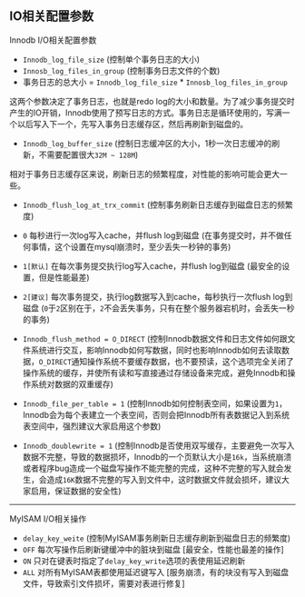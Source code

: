 ## IO相关配置参数

Innodb I/O相关配置参数

* `Innodb_log_file_size` (控制单个事务日志的大小)
* `Innosb_log_files_in_group` (控制事务日志文件的个数)
* 事务日志的总大小 = `Innodb_log_file_size` * `Innosb_log_files_in_group`

这两个参数决定了事务日志，也就是redo log的大小和数量。为了减少事务提交时产生的IO开销，Innodb使用了预写日志的方式。事务日志是循环使用的，写满一个以后写入下一个，先写入事务日志缓存区，然后再刷新到磁盘的。

* `Innodb_log_buffer_size` (控制日志缓冲区的大小，1秒一次日志缓冲的刷新，不需要配置很大`32M ~ 128M`)

相对于事务日志缓存区来说，刷新日志的频繁程度，对性能的影响可能会更大一些。

* `Innodb_flush_log_at_trx_commit` (控制事务刷新日志缓存到磁盘日志的频繁度) 
* `0` 每秒进行一次log写入cache，并flush log到磁盘 (在事务提交时，并不做任何事情，这个设置在mysql崩溃时，至少丢失一秒钟的事务)
* `1[默认]` 在每次事务提交执行log写入cache，并flush log到磁盘 (最安全的设置，但是性能最差)
* `2[建议]` 每次事务提交，执行log数据写入到cache，每秒执行一次flush log到磁盘 (`0`于`2`区别在于，`2`不会丢失事务，只有在整个服务器宕机时，会丢失一秒的事务)

* `Innodb_flush_method = O_DIRECT` (控制Innodb数据文件和日志文件如何跟文件系统进行交互，影响Innodb如何写数据，同时也影响Innodb如何去读取数据，`O_DIRECT`通知操作系统不要缓存数据，也不要预读，这个选项完全关闭了操作系统的缓存，并使所有读和写直接通过存储设备来完成，避免Innodb和操作系统对数据的双重缓存)
* `Innodb_file_per_table = 1` (控制Innodb如何控制表空间，如果设置为`1`，Innodb会为每个表建立一个表空间，否则会把Innodb所有表数据记入到系统表空间中，强烈建议大家启用这个参数)
* `Innodb_doublewrite = 1` (控制Innodb是否使用双写缓存，主要避免一次写入数据不完整，导致的数据损坏，Innodb的一个页默认大小是`16k`，当系统崩溃或者程序bug造成一个磁盘写操作不能完整的完成，这种不完整的写入就会发生，会造成`16K`数据不完整的写入到文件中，这时数据文件就会损坏，建议大家启用，保证数据的安全性)

---

MyISAM I/O相关操作

* `delay_key_weite` (控制MyISAM事务刷新日志缓存刷新到磁盘日志的频繁度)
* `OFF` 每次写操作后刷新键缓冲中的脏块到磁盘 [最安全，性能也最差的操作]
* `ON` 只对在键表时指定了`delay_key_write`选项的表使用延迟刷新
* `ALL` 对所有MyISAM表都使用延迟键写入 [服务崩溃，有的块没有写入到磁盘文件，导致索引文件损坏，需要对表进行修复] 